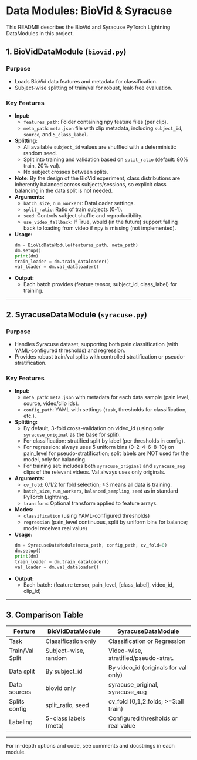 # Data Modules: BioVid & Syracuse

This README describes the BioVid and Syracuse PyTorch Lightning DataModules in this project.

## 1. BioVidDataModule (`biovid.py`)

### Purpose
- Loads BioVid data features and metadata for classification.
- Subject-wise splitting of train/val for robust, leak-free evaluation.

### Key Features
- **Input:**
  - `features_path`: Folder containing npy feature files (per clip).
  - `meta_path`: `meta.json` file with clip metadata, including `subject_id`, `source`, and `5_class_label`.
- **Splitting:**
  - All available `subject_id` values are shuffled with a deterministic random seed.
  - Split into training and validation based on `split_ratio` (default: 80% train, 20% val).
  - No subject crosses between splits.
- **Note:** By the design of the BioVid experiment, class distributions are inherently balanced across subjects/sessions, so explicit class balancing in the data split is not needed.
- **Arguments:**
  - `batch_size`, `num_workers`: DataLoader settings.
  - `split_ratio`: Ratio of train subjects (0-1).
  - `seed`: Controls subject shuffle and reproducibility.
  - `use_video_fallback`: If True, would (in the future) support falling back to loading from video if npy is missing (not implemented).
- **Usage:**
  ```python
  dm = BioVidDataModule(features_path, meta_path)
  dm.setup()
  print(dm)
  train_loader = dm.train_dataloader()
  val_loader = dm.val_dataloader()
  ```
- **Output:**
  - Each batch provides (feature tensor, subject_id, class_label) for training.

---

## 2. SyracuseDataModule (`syracuse.py`)

### Purpose
- Handles Syracuse dataset, supporting both pain classification (with YAML-configured thresholds) and regression.
- Provides robust train/val splits with controlled stratification or pseudo-stratification.

### Key Features
- **Input:**
  - `meta_path`: `meta.json` with metadata for each data sample (pain level, source, video/clip ids).
  - `config_path`: YAML with settings (`task`, thresholds for classification, etc.).
- **Splitting:**
  - By default, 3-fold cross-validation on video_id (using only `syracuse_original` as the base for split).
  - For classification: stratified split by label (per thresholds in config).
  - For regression: always uses 5 uniform bins (0–2–4–6–8–10) on pain_level for pseudo-stratification; split labels are NOT used for the model, only for balancing.
  - For training set: includes both `syracuse_original` and `syracuse_aug` clips of the relevant videos. Val always uses only originals.
- **Arguments:**
  - `cv_fold`: 0/1/2 for fold selection; ≥3 means all data is training.
  - `batch_size`, `num_workers`, `balanced_sampling`, `seed` as in standard PyTorch Lightning.
  - `transform`: Optional transform applied to feature arrays.
- **Modes:**
  - `classification` (using YAML-configured thresholds)
  - `regression` (pain_level continuous, split by uniform bins for balance; model receives real value)
- **Usage:**
  ```python
  dm = SyracuseDataModule(meta_path, config_path, cv_fold=0)
  dm.setup()
  print(dm)
  train_loader = dm.train_dataloader()
  val_loader = dm.val_dataloader()
  ```
- **Output:**
  - Each batch: (feature tensor, pain_level, [class_label], video_id, clip_id)

---

## 3. Comparison Table

| Feature         | BioVidDataModule            | SyracuseDataModule                   |
|----------------|----------------------------|--------------------------------------|
| Task           | Classification only         | Classification or Regression         |
| Train/Val Split| Subject-wise, random       | Video-wise, stratified/pseudo-strat. |
| Data split     | By subject_id              | By video_id (originals for val only) |
| Data sources   | biovid only                | syracuse_original, syracuse_aug      |
| Splits config  | split_ratio, seed          | cv_fold (0,1,2:folds; >=3:all train) |
| Labeling       | 5-class labels (meta)      | Configured thresholds or real value  |

---

For in-depth options and code, see comments and docstrings in each module. 
